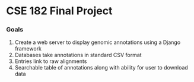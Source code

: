 # CSE 182 Final Project
### Goals
1. Create a web server to display genomic annotations using a Django framework
2. Databases take annotations in standard CSV format
3. Entries link to raw alignments
4. Searchable table of annotations along with ability for user to download data
